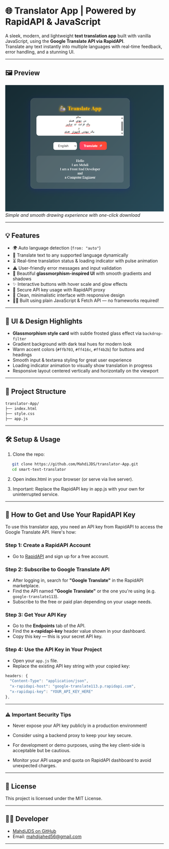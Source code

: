 # 🌐 Translator App | Powered by RapidAPI & JavaScript

A sleek, modern, and lightweight **text translation app** built with vanilla JavaScript, using the **Google Translate API via RapidAPI**.  
Translate any text instantly into multiple languages with real-time feedback, error handling, and a stunning UI.

---


## 🖼️ Preview

![Signature Pad Screenshot](./Screenshot%20Translate.png)  
*Simple and smooth drawing experience with one-click download*

---

## 💡 Features

- 🌍 Auto language detection (`from: "auto"`)
- 🔄 Translate text to any supported language dynamically
- ⏳ Real-time translation status & loading indicator with pulse animation
- ⚠️ User-friendly error messages and input validation
- 🎨 Beautiful **glassmorphism-inspired UI** with smooth gradients and shadows
- ✨ Interactive buttons with hover scale and glow effects
- 🔐 Secure API key usage with RapidAPI proxy
- 🧹 Clean, minimalistic interface with responsive design
- 🧑‍💻 Built using plain JavaScript & Fetch API — no frameworks required!

---

## 🎨 UI & Design Highlights

- **Glassmorphism style card** with subtle frosted glass effect via `backdrop-filter`  
- Gradient background with dark teal hues for modern look  
- Warm accent colors (`#ffb703`, `#ff416c`, `#ff4b2b`) for buttons and headings  
- Smooth input & textarea styling for great user experience  
- Loading indicator animation to visually show translation in progress  
- Responsive layout centered vertically and horizontally on the viewport  

---

## 📁 Project Structure

```
translator-App/
├── index.html 
├── style.css 
├── app.js 

```

---
## 🛠️ Setup & Usage

1. Clone the repo:

```bash
   git clone https://github.com/MahdiJDS/translator-App.git
   cd smart-text-translator

```

2. Open index.html in your browser (or serve via live server).

3. Important: Replace the RapidAPI key in app.js with your own for uninterrupted service.

---

## 🔑 How to Get and Use Your RapidAPI Key

To use this translator app, you need an API key from RapidAPI to access the Google Translate API. Here's how:

### Step 1: Create a RapidAPI Account

- Go to [RapidAPI](https://rapidapi.com/) and sign up for a free account.

### Step 2: Subscribe to Google Translate API

- After logging in, search for **"Google Translate"** in the RapidAPI marketplace.
- Find the API named **"Google Translate"** or the one you're using (e.g. `google-translate113`).
- Subscribe to the free or paid plan depending on your usage needs.

### Step 3: Get Your API Key

- Go to the **Endpoints** tab of the API.
- Find the **x-rapidapi-key** header value shown in your dashboard.
- Copy this key — this is your secret API key.

### Step 4: Use the API Key in Your Project

- Open your `app.js` file.
- Replace the existing API key string with your copied key:

```js
headers: {
  "Content-Type": "application/json",
  "x-rapidapi-host": "google-translate113.p.rapidapi.com",
  "x-rapidapi-key": "YOUR_API_KEY_HERE"
},
```
---

### ⚠️ Important Security Tips

- Never expose your API key publicly in a production environment!

- Consider using a backend proxy to keep your key secure.

- For development or demo purposes, using the key client-side is acceptable but be cautious.

- Monitor your API usage and quota on RapidAPI dashboard to avoid unexpected charges.

---


## 📄 License

This project is licensed under the MIT License.

---

## 🧑‍💻 Developer

- [MahdiJDS on GitHub](https://github.com/MahdiJDS)  
- Email: mahdijahed56@gmail.com  

---